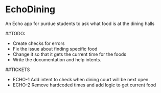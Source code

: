 # EchoDining
An Echo app for purdue students to ask what food is at the dining halls

##TODO:
- Create checks for errors
- Fix the issue about finding specific food
- Change it so that it gets the current time for the foods
- Write the documentation and help intents.

##TICKETS
- ECHO-1 Add intent to check when dining court will be next open.
- ECHO-2 Remove hardcoded times and add logic to get current food
